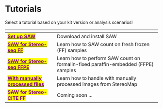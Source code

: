 # Tutorials

Select a tutorial based on your kit version or analysis scenarios!

<table data-view="cards"><thead><tr><th></th><th></th></tr></thead><tbody><tr><td><a href="../download-center.md"><mark style="color:purple;"><strong>Set up SAW</strong></mark></a></td><td>Download and install SAW</td></tr><tr><td><a href="stereo-seq-ff.md"><mark style="color:purple;"><strong>SAW for Stereo-seq FF</strong></mark></a></td><td>Learn how to SAW count on fresh frozen (FF) samples</td></tr><tr><td><a href="../analysis/pipelines/count/stereo-seq-n-ffpe-v1.0.md"><mark style="color:purple;"><strong>SAW for Stereo-seq FFPE</strong></mark></a></td><td>Learn how to perform SAW count on formalin-fixed paraffin-embedded (FFPE) samples</td></tr><tr><td><a href="with-manually-processed-files.md"><mark style="color:purple;"><strong>With manually processed files</strong></mark></a></td><td>Learn how to handle with manually processed images from StereoMap</td></tr><tr><td><mark style="color:purple;"><strong>SAW for Stereo-CITE FF</strong></mark></td><td>Coming soon ...</td></tr></tbody></table>
